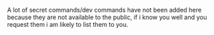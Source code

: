 A lot of secret commands/dev commands
have not been added here because they
are not available to the public, if
i know you well and you request them
i am likely to list them to you.
